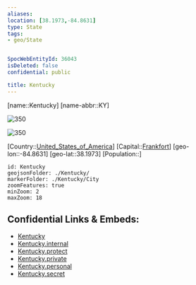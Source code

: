 ```yaml
---
aliases: 
location: [38.1973,-84.8631]
type: State
tags:
- geo/State


SpocWebEntityId: 36043
isDeleted: false
confidential: public

title: Kentucky
---
```

[name::Kentucky]
[name-abbr::KY]

![350](geo/Continent/North-America/United_States_of_America/Kentucky/Seal_of_Kentucky.svg)

![350](geo/Continent/North-America/United_States_of_America/Kentucky/Flag_of_Kentucky.svg)

[Country::[United_States_of_America](geo/Continent/North-America/United_States_of_America.md)]
[Capital::[Frankfort](geo/Continent/North-America/United_States_of_America/Kentucky/City/Frankfort.md)]
[geo-lon::-84.8631]
[geo-lat::38.1973]
[Population::]



```leaflet
id: Kentucky
geojsonFolder: ./Kentucky/
markerFolder: ./Kentucky/City
zoomFeatures: true 
minZoom: 2 
maxZoom: 18
```


## Confidential Links & Embeds: 
- [Kentucky](../../../../../_public/geo/Continent/North-America/United_States_of_America/Kentucky.md) 
- [Kentucky.internal](../../../../../_internal/geo/Continent/North-America/United_States_of_America/Kentucky.internal.md) 
- [Kentucky.protect](../../../../../_protect/geo/Continent/North-America/United_States_of_America/Kentucky.protect.md) 
- [Kentucky.private](../../../../../_private/geo/Continent/North-America/United_States_of_America/Kentucky.private.md) 
- [Kentucky.personal](../../../../../_personal/geo/Continent/North-America/United_States_of_America/Kentucky.personal.md) 
- [Kentucky.secret](../../../../../_secret/geo/Continent/North-America/United_States_of_America/Kentucky.secret.md) 
